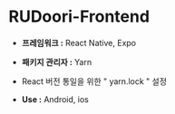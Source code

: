 # RUDoori-Frontend

- **프레임워크 :** React Native, Expo
  
- **패키지 관리자 :** Yarn
  
- React 버전 통일을 위한 " yarn.lock " 설정

- **Use :** Android, ios
